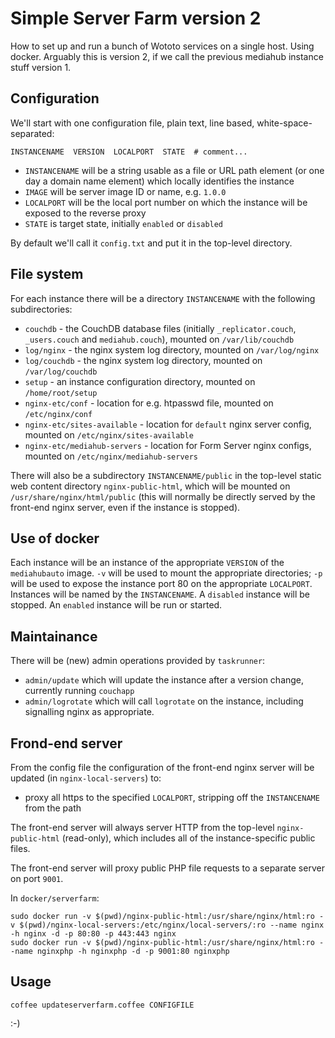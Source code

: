 # Simple Server Farm version 2

How to set up and run a bunch of Wototo services on a single host. Using docker. Arguably this is version 2, if we call the previous mediahub instance stuff version 1.

## Configuration

We'll start with one configuration file, plain text, line based, white-space-separated:
```
INSTANCENAME  VERSION  LOCALPORT  STATE  # comment...
```
- `INSTANCENAME` will be a string usable as a file or URL path element (or one day a domain name element) which locally identifies the instance
- `IMAGE` will be server image ID or name, e.g. `1.0.0`
- `LOCALPORT` will be the local port number on which the instance will be exposed to the reverse proxy
- `STATE` is target state, initially `enabled` or `disabled` 

By default we'll call it `config.txt` and put it in the top-level directory.

## File system

For each instance there will be a directory `INSTANCENAME` with the following subdirectories:

- `couchdb` - the CouchDB database files (initially `_replicator.couch`, `_users.couch` and `mediahub.couch`), mounted on `/var/lib/couchdb`
- `log/nginx` - the nginx system log directory, mounted on `/var/log/nginx`
- `log/couchdb` - the nginx system log directory, mounted on `/var/log/couchdb`
- `setup` - an instance configuration directory, mounted on `/home/root/setup`
- `nginx-etc/conf` - location for e.g. htpasswd file, mounted on `/etc/nginx/conf`
- `nginx-etc/sites-available` - location for `default` nginx server config, mounted on `/etc/nginx/sites-available`
- `nginx-etc/mediahub-servers` - location for Form Server nginx configs, mounted on `/etc/nginx/mediahub-servers`

There will also be a subdirectory `INSTANCENAME/public` in the top-level static web content directory `nginx-public-html`, which will be mounted on `/usr/share/nginx/html/public` (this will normally be directly served by the front-end nginx server, even if the instance is stopped).

## Use of docker

Each instance will be an instance of the appropriate `VERSION` of the `mediahubauto` image. `-v` will be used to mount the appropriate directories; `-p` will be used to expose the instance port 80 on the appropriate `LOCALPORT`. Instances will be named by the `INSTANCENAME`. A `disabled` instance will be stopped. An `enabled` instance will be run or started.

## Maintainance

There will be (new) admin operations provided by `taskrunner`:

- `admin/update` which will update the instance after a version change, currently running `couchapp`
- `admin/logrotate` which will call `logrotate` on the instance, including signalling nginx as appropriate.

## Frond-end server

From the config file the configuration of the front-end nginx server will be updated (in `nginx-local-servers`) to:

- proxy all https to the specified `LOCALPORT`, stripping off the `INSTANCENAME` from the path

The front-end server will always server HTTP from the top-level `nginx-public-html` (read-only), which includes all of the instance-specific public files. 

The front-end server will proxy public PHP file requests to a separate server on port `9001`.

In `docker/serverfarm`:
```
sudo docker run -v $(pwd)/nginx-public-html:/usr/share/nginx/html:ro -v $(pwd)/nginx-local-servers:/etc/nginx/local-servers/:ro --name nginx -h nginx -d -p 80:80 -p 443:443 nginx
sudo docker run -v $(pwd)/nginx-public-html:/usr/share/nginx/html:ro --name nginxphp -h nginxphp -d -p 9001:80 nginxphp
```

## Usage

```
coffee updateserverfarm.coffee CONFIGFILE
```

:-)
